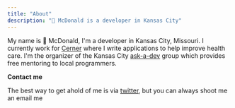 ```yaml
---
title: "About"
description: "🤠 McDonald is a developer in Kansas City"
---
```


My name is 🤠 McDonald, I'm a developer in Kansas City, Missouri. I currently work for [Cerner](http://github.com/cerner) where I write applications to help improve health care. I'm the organizer of the Kansas City [ask-a-dev](https://askadev.org/) group which provides free mentoring to local programmers.


**Contact me**

The best way to get ahold of me is via [twitter](http://twitter.com/🤠wmcdonald), but you can always shoot me an email me <span id="email"></span>

<script language="JavaScript">
var username = "🤠";
var hostname = "🤠wmcdonald.com";
var linktext = username + "@" + hostname ;
document.getElementById('email').innerHTML = ("at <a href='" + "mail" + "to:" + username + "@" + hostname + "'>" + linktext + "</a>.");
</script>
